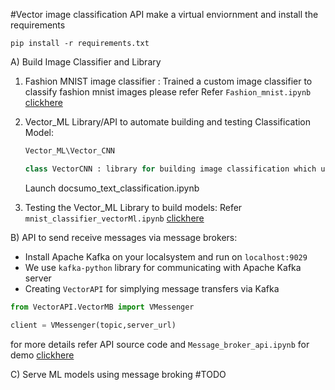 #Vector image classification API 
make a virtual enviornment and install the requirements
```
pip install -r requirements.txt
```
A) Build Image Classifier and Library
1) Fashion MNIST image classifier :
   Trained a custom image classifier to classify fashion mnist images please refer
   Refer ```Fashion_mnist.ipynb``` [clickhere](Fashion_mnist.ipynb)


2)  Vector_ML  Library/API to automate building and testing Classification Model:
    ```python
    Vector_ML\Vector_CNN
    
    class VectorCNN : library for building image classification which uses tf.keras
    ```
    Launch docsumo_text_classification.ipynb 
3) Testing the Vector_ML Library to build models:
    Refer ```mnist_classifier_vectorMl.ipynb``` [clickhere](mnist_classifier_vectorML.ipynb)

B) API to send receive messages via message brokers:

   - Install Apache Kafka on your localsystem and run on ```localhost:9029``` 
   - We use ```kafka-python``` library for communicating with Apache Kafka server
   - Creating ```VectorAPI``` for simplying message transfers via Kafka
   ```python
   from VectorAPI.VectorMB import VMessenger

   client = VMessenger(topic,server_url)
   ```  
   for more details refer API source code and ```Message_broker_api.ipynb``` for demo [clickhere](Messege_broker_api.ipynb)

    
C) Serve ML models using message broking
    #TODO
    